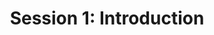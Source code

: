 ---
layout: default
title: "Session 1: Introduction"
parent: Sessions
nav_order: 1
permalink: /sessions/session_1/
---